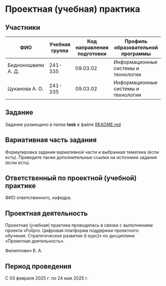 # Проектная (учебная) практика
## Участники
|ФИО|Учебная группа|Код направления подготовки|Профиль образовательной программы|
|------------|---------|------|-------|
|Бедноношвили А. Д.|241-335|09.03.02|Информационные системы и технологии|
|Цуканова А. О.|241-335|09.03.02|Информационные системы и технологии|
## Задание
Задание размещено в папке **task** в файле [README.md]()
## Вариативная часть задания
Формулировка задания вариативной части и выбранная тематика (если есть). Приведите также дополнительные ссылки на источники задания (если есть).
## Ответственный по проектной (учебной) практике
ФИО ответственного, кафедра.
## Проектная деятельность
Проектная (учебная) практика проводилась в связке с выполнением проекта «Folipro. Цифровая платформа поддержки проектного обучения. Стратегическое развитие (I курс)» по дисциплине «Проектная деятельность».

Филиппович В. А.

## Период проведения
С 03 февраля 2025 г. по 24 мая 2025 г.